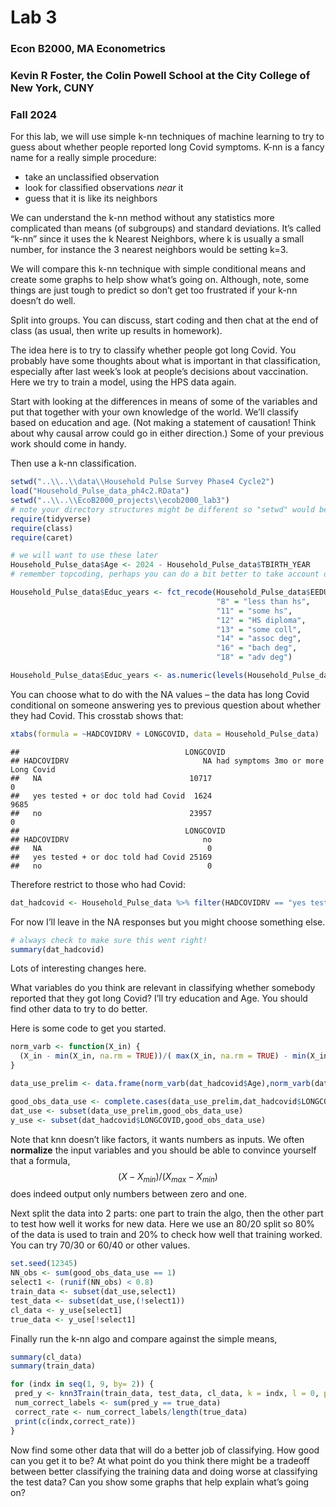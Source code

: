 Lab 3
================

### Econ B2000, MA Econometrics

### Kevin R Foster, the Colin Powell School at the City College of New York, CUNY

### Fall 2024

For this lab, we will use simple k-nn techniques of machine learning to
try to guess about whether people reported long Covid symptoms. K-nn is
a fancy name for a really simple procedure:

- take an unclassified observation
- look for classified observations *near* it
- guess that it is like its neighbors

We can understand the k-nn method without any statistics more
complicated than means (of subgroups) and standard deviations. It’s
called “k-nn” since it uses the k Nearest Neighbors, where k is usually
a small number, for instance the 3 nearest neighbors would be setting
k=3.

We will compare this k-nn technique with simple conditional means and
create some graphs to help show what’s going on. Although, note, some
things are just tough to predict so don’t get too frustrated if your
k-nn doesn’t do well.

Split into groups. You can discuss, start coding and then chat at the
end of class (as usual, then write up results in homework).

The idea here is to try to classify whether people got long Covid. You
probably have some thoughts about what is important in that
classification, especially after last week’s look at people’s decisions
about vaccination. Here we try to train a model, using the HPS data
again.

Start with looking at the differences in means of some of the variables
and put that together with your own knowledge of the world. We’ll
classify based on education and age. (Not making a statement of
causation! Think about why causal arrow could go in either direction.)
Some of your previous work should come in handy.

Then use a k-nn classification.

``` r
setwd("..\\..\\data\\Household Pulse Survey Phase4 Cycle2")
load("Household_Pulse_data_ph4c2.RData")
setwd("..\\..\\EcoB2000_projects\\ecob2000_lab3")
# note your directory structures might be different so "setwd" would be different on your machine
require(tidyverse)
require(class)
require(caret)

# we will want to use these later
Household_Pulse_data$Age <- 2024 - Household_Pulse_data$TBIRTH_YEAR 
# remember topcoding, perhaps you can do a bit better to take account of that?

Household_Pulse_data$Educ_years <- fct_recode(Household_Pulse_data$EEDUC,
                                              "8" = "less than hs",
                                              "11" = "some hs",
                                              "12" = "HS diploma",
                                              "13" = "some coll",
                                              "14" = "assoc deg",
                                              "16" = "bach deg",
                                              "18" = "adv deg")

Household_Pulse_data$Educ_years <- as.numeric(levels(Household_Pulse_data$Educ_years))[Household_Pulse_data$Educ_years]
```

You can choose what to do with the NA values – the data has long Covid
conditional on someone answering yes to previous question about whether
they had Covid. This crosstab shows that:

``` r
xtabs(formula = ~HADCOVIDRV + LONGCOVID, data = Household_Pulse_data)
```

    ##                                     LONGCOVID
    ## HADCOVIDRV                              NA had symptoms 3mo or more Long Covid
    ##   NA                                 10717                                   0
    ##   yes tested + or doc told had Covid  1624                                9685
    ##   no                                 23957                                   0
    ##                                     LONGCOVID
    ## HADCOVIDRV                              no
    ##   NA                                     0
    ##   yes tested + or doc told had Covid 25169
    ##   no                                     0

Therefore restrict to those who had Covid:

``` r
dat_hadcovid <- Household_Pulse_data %>% filter(HADCOVIDRV == "yes tested + or doc told had Covid")
```

For now I’ll leave in the NA responses but you might choose something
else.

``` r
# always check to make sure this went right!
summary(dat_hadcovid)
```

Lots of interesting changes here.

What variables do you think are relevant in classifying whether somebody
reported that they got long Covid? I’ll try education and Age. You
should find other data to try to do better.

Here is some code to get you started.

``` r
norm_varb <- function(X_in) {
  (X_in - min(X_in, na.rm = TRUE))/( max(X_in, na.rm = TRUE) - min(X_in, na.rm = TRUE)  )
}

data_use_prelim <- data.frame(norm_varb(dat_hadcovid$Age),norm_varb(dat_hadcovid$Educ_years))

good_obs_data_use <- complete.cases(data_use_prelim,dat_hadcovid$LONGCOVID)
dat_use <- subset(data_use_prelim,good_obs_data_use)
y_use <- subset(dat_hadcovid$LONGCOVID,good_obs_data_use)
```

Note that knn doesn’t like factors, it wants numbers as inputs. We often
**normalize** the input variables and you should be able to convince
yourself that a formula, $$
(X - X_{min})/(X_{max} - X_{min})
$$ does indeed output only numbers between zero and one.

Next split the data into 2 parts: one part to train the algo, then the
other part to test how well it works for new data. Here we use an 80/20
split so 80% of the data is used to train and 20% to check how well that
training worked. You can try 70/30 or 60/40 or other values.

``` r
set.seed(12345)
NN_obs <- sum(good_obs_data_use == 1)
select1 <- (runif(NN_obs) < 0.8)
train_data <- subset(dat_use,select1)
test_data <- subset(dat_use,(!select1))
cl_data <- y_use[select1]
true_data <- y_use[!select1]
```

Finally run the k-nn algo and compare against the simple means,

``` r
summary(cl_data)
summary(train_data)

for (indx in seq(1, 9, by= 2)) {
 pred_y <- knn3Train(train_data, test_data, cl_data, k = indx, l = 0, prob = FALSE, use.all = TRUE)
 num_correct_labels <- sum(pred_y == true_data)
 correct_rate <- num_correct_labels/length(true_data)
 print(c(indx,correct_rate))
}
```

Now find some other data that will do a better job of classifying. How
good can you get it to be? At what point do you think there might be a
tradeoff between better classifying the training data and doing worse at
classifying the test data? Can you show some graphs that help explain
what’s going on?
